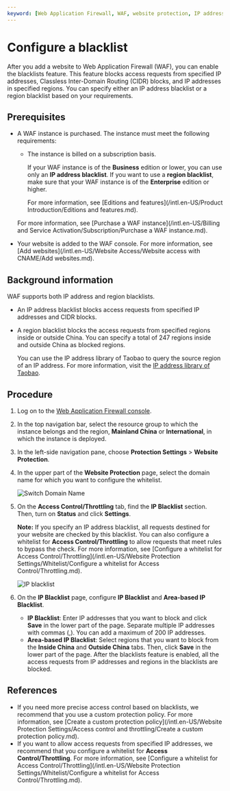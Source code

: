 ```yaml
---
keyword: [Web Application Firewall, WAF, website protection, IP address blacklist, access control and throttling, region blacklist]
---
```


# Configure a blacklist

After you add a website to Web Application Firewall \(WAF\), you can enable the blacklists feature. This feature blocks access requests from specified IP addresses, Classless Inter-Domain Routing \(CIDR\) blocks, and IP addresses in specified regions. You can specify either an IP address blacklist or a region blacklist based on your requirements.

## Prerequisites

-   A WAF instance is purchased. The instance must meet the following requirements:

    -   The instance is billed on a subscription basis.

        If your WAF instance is of the **Business** edition or lower, you can use only an **IP address blacklist**. If you want to use a **region blacklist**, make sure that your WAF instance is of the **Enterprise** edition or higher.

        For more information, see [Editions and features](/intl.en-US/Product Introduction/Editions and features.md).

    For more information, see [Purchase a WAF instance](/intl.en-US/Billing and Service Activation/Subscription/Purchase a WAF instance.md).

-   Your website is added to the WAF console. For more information, see [Add websites](/intl.en-US/Website Access/Website access with CNAME/Add websites.md).

## Background information

WAF supports both IP address and region blacklists.

-   An IP address blacklist blocks access requests from specified IP addresses and CIDR blocks.
-   A region blacklist blocks the access requests from specified regions inside or outside China. You can specify a total of 247 regions inside and outside China as blocked regions.

    You can use the IP address library of Taobao to query the source region of an IP address. For more information, visit the [IP address library of Taobao](http://ip.taobao.com/).


## Procedure

1.  Log on to the [Web Application Firewall console](https://yundun.console.aliyun.com/?p=waf).

2.  In the top navigation bar, select the resource group to which the instance belongs and the region, **Mainland China** or **International**, in which the instance is deployed.

3.  In the left-side navigation pane, choose **Protection Settings** \> **Website Protection**.

4.  In the upper part of the **Website Protection** page, select the domain name for which you want to configure the whitelist.

    ![Switch Domain Name](https://static-aliyun-doc.oss-accelerate.aliyuncs.com/assets/img/en-US/8038549951/p77231.png)

5.  On the **Access Control/Throttling** tab, find the **IP Blacklist** section. Then, turn on **Status** and click **Settings**.

    **Note:** If you specify an IP address blacklist, all requests destined for your website are checked by this blacklist. You can also configure a whitelist for **Access Control/Throttling** to allow requests that meet rules to bypass the check. For more information, see [Configure a whitelist for Access Control/Throttling](/intl.en-US/Website Protection Settings/Whitelist/Configure a whitelist for Access Control/Throttling.md).

    ![IP blacklist](https://static-aliyun-doc.oss-accelerate.aliyuncs.com/assets/img/en-US/5528549951/p73946.png)

6.  On the **IP Blacklist** page, configure **IP Blacklist** and **Area-based IP Blacklist**.

    -   **IP Blacklist**: Enter IP addresses that you want to block and click **Save** in the lower part of the page. Separate multiple IP addresses with commas \(,\). You can add a maximum of 200 IP addresses.
    -   **Area-based IP Blacklist**: Select regions that you want to block from the **Inside China** and **Outside China** tabs. Then, click **Save** in the lower part of the page.
    After the blacklists feature is enabled, all the access requests from IP addresses and regions in the blacklists are blocked.


## References

-   If you need more precise access control based on blacklists, we recommend that you use a custom protection policy. For more information, see [Create a custom protection policy](/intl.en-US/Website Protection Settings/Access control and throttling/Create a custom protection policy.md).
-   If you want to allow access requests from specified IP addresses, we recommend that you configure a whitelist for **Access Control/Throttling**. For more information, see [Configure a whitelist for Access Control/Throttling](/intl.en-US/Website Protection Settings/Whitelist/Configure a whitelist for Access Control/Throttling.md).

